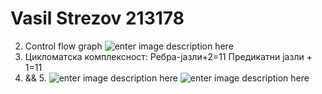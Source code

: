 # Vasil Strezov 213178
2. Control flow graph
![enter image description here](https://cdn.discordapp.com/attachments/989288324906758204/1112851385428475975/image.png)
3. Цикломатска комплексност:
	 Ребра-јазли+2=11
     Предикатни јазли + 1=11
4. && 5.
![enter image description here](https://cdn.discordapp.com/attachments/989288324906758204/1112791129193201805/image.png)
![enter image description here](https://cdn.discordapp.com/attachments/989288324906758204/1112791205026222080/image.png)

	

